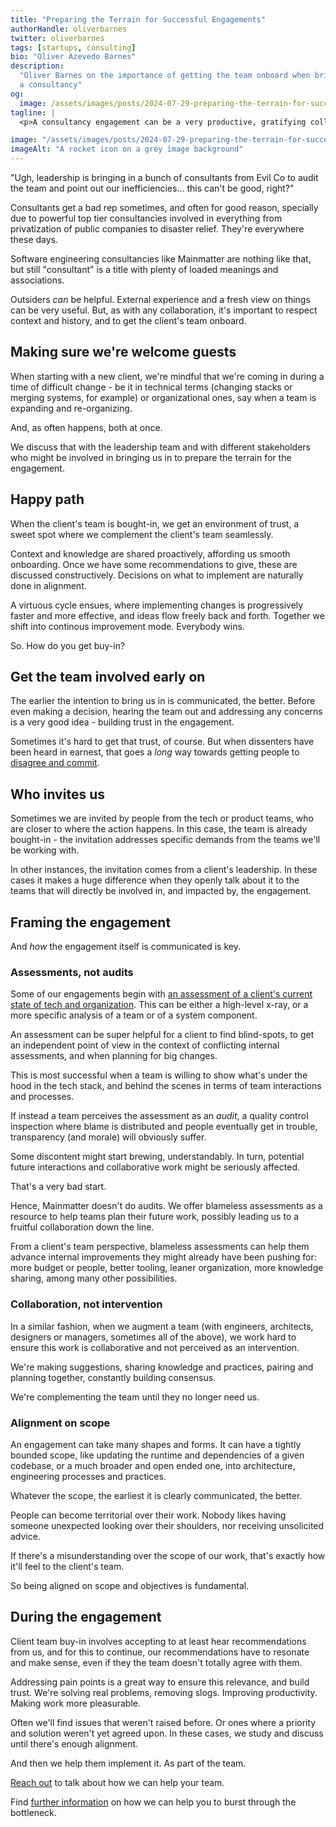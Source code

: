 ```yaml
---
title: "Preparing the Terrain for Successful Engagements"
authorHandle: oliverbarnes
twitter: oliverbarnes
tags: [startups, consulting]
bio: "Oliver Azevedo Barnes"
description:
  "Oliver Barnes on the importance of getting the team onboard when bringing in
  a consultancy"
og:
  image: /assets/images/posts/2024-07-29-preparing-the-terrain-for-successful-engagements/og-image.jpg
tagline: |
  <p>A consultancy engagement can be a very productive, gratifying collaborative process. That's _if_ the client's team is onboard with having it come in to help</p>

image: "/assets/images/posts/2024-07-29-preparing-the-terrain-for-successful-engagements/header-visual.jpeg"
imageAlt: "A rocket icon on a grey image background"
---
```


"Ugh, leadership is bringing in a bunch of consultants from Evil Co to audit the
team and point out our inefficiencies… this can't be good, right?"

Consultants get a bad rep sometimes, and often for good reason, specially due to
powerful top tier consultancies involved in everything from privatization of
public companies to disaster relief. They're everywhere these days.

Software engineering consultancies like Mainmatter are nothing like that, but
still "consultant" is a title with plenty of loaded meanings and associations.

Outsiders _can_ be helpful. External experience and a fresh view on things can
be very useful. But, as with any collaboration, it's important to respect
context and history, and to get the client's team onboard.

## Making sure we're welcome guests

When starting with a new client, we're mindful that we're coming in during a
time of difficult change - be it in technical terms (changing stacks or merging
systems, for example) or organizational ones, say when a team is expanding and
re-organizing.

And, as often happens, both at once.

We discuss that with the leadership team and with different stakeholders who
might be involved in bringing us in to prepare the terrain for the engagement.

## Happy path

When the client's team is bought-in, we get an environment of trust, a sweet
spot where we complement the client's team seamlessly.

Context and knowledge are shared proactively, affording us smooth onboarding.
Once we have some recommendations to give, these are discussed constructively.
Decisions on what to implement are naturally done in alignment.

A virtuous cycle ensues, where implementing changes is progressively faster and
more effective, and ideas flow freely back and forth. Together we shift into
continous improvement mode. Everybody wins.

So. How do you get buy-in?

## Get the team involved early on

The earlier the intention to bring us in is communicated, the better. Before
even making a decision, hearing the team out and addressing any concerns is a
very good idea - building trust in the engagement.

Sometimes it's hard to get that trust, of course. But when dissenters have been
heard in earnest, that goes a _long_ way towards getting people to
[disagree and commit](https://en.wikipedia.org/wiki/Disagree_and_commit).

## Who invites us

Sometimes we are invited by people from the tech or product teams, who are
closer to where the action happens. In this case, the team is already
bought-in - the invitation addresses specific demands from the teams we'll be
working with.

In other instances, the invitation comes from a client's leadership. In these
cases it makes a huge difference when they openly talk about it to the teams
that will directly be involved in, and impacted by, the engagement.

## Framing the engagement

And _how_ the engagement itself is communicated is key.

### Assessments, not audits

Some of our engagements begin with
[an assessment of a client's current state of tech and organization](https://mainmatter.com/services/strategic-advice/).
This can be either a high-level x-ray, or a more specific analysis of a team or
of a system component.

An assessment can be super helpful for a client to find blind-spots, to get an
independent point of view in the context of conflicting internal assessments,
and when planning for big changes.

This is most successful when a team is willing to show what's under the hood in
the tech stack, and behind the scenes in terms of team interactions and
processes.

If instead a team perceives the assessment as an _audit_, a quality control
inspection where blame is distributed and people eventually get in trouble,
transparency (and morale) will obviously suffer.

Some discontent might start brewing, understandably. In turn, potential future
interactions and collaborative work might be seriously affected.

That's a very bad start.

Hence, Mainmatter doesn't do audits. We offer blameless assessments as a
resource to help teams plan their future work, possibly leading us to a fruitful
collaboration down the line.

From a client's team perspective, blameless assessments can help them advance
internal improvements they might already have been pushing for: more budget or
people, better tooling, leaner organization, more knowledge sharing, among many
other possibilities.

### Collaboration, not intervention

In a similar fashion, when we augment a team (with engineers, architects,
designers or managers, sometimes all of the above), we work hard to ensure this
work is collaborative and not perceived as an intervention.

We're making suggestions, sharing knowledge and practices, pairing and planning
together, constantly building consensus.

We're complementing the team until they no longer need us.

### Alignment on scope

An engagement can take many shapes and forms. It can have a tightly bounded
scope, like updating the runtime and dependencies of a given codebase, or a much
broader and open ended one, into architecture, engineering processes and
practices.

Whatever the scope, the earliest it is clearly communicated, the better.

People can become territorial over their work. Nobody likes having someone
unexpected looking over their shoulders, nor receiving unsolicited advice.

If there's a misunderstanding over the scope of our work, that's exactly how
it'll feel to the client's team.

So being aligned on scope and objectives is fundamental.

## During the engagement

Client team buy-in involves accepting to at least hear recommendations from us,
and for this to continue, our recommendations have to resonate and make sense,
even if they the team doesn't totally agree with them.

Addressing pain points is a great way to ensure this relevance, and build trust.
We're solving real problems, removing slogs. Improving productivity. Making work
more pleasurable.

Often we'll find issues that weren't raised before. Or ones where a priority and
solution weren't yet agreed upon. In these cases, we study and discuss until
there's enough alignment.

And then we help them implement it. As part of the team.

[Reach out](/contact/) to talk about how we can help your team.

Find [further information](/services/team-reinforcement/) on how we can help you
to burst through the bottleneck.
